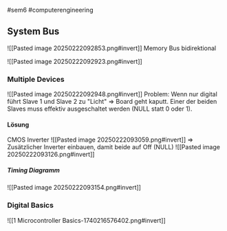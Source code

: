 #sem6 #computerengineering 

## System Bus
![[Pasted image 20250222092853.png#invert]]
Memory Bus bidirektional

![[Pasted image 20250222092923.png#invert]]
### Multiple Devices
![[Pasted image 20250222092948.png#invert]]
Problem: Wenn nur digital führt Slave 1 und Slave 2 zu "Licht" => Board geht kaputt. Einer der beiden Slaves muss effektiv ausgeschaltet werden (NULL statt 0 oder 1).
#### Lösung
CMOS Inverter
![[Pasted image 20250222093059.png#invert]]
=> Zusätzlicher Inverter einbauen, damit beide auf Off (NULL)
![[Pasted image 20250222093126.png#invert]]
##### Timing Diagramm
![[Pasted image 20250222093154.png#invert]]
### Digital Basics
![[1 Microcontroller Basics-1740216576402.png#invert]]


